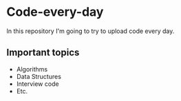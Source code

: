 # Code-every-day

In this repository I'm going to try to upload code every day.
 

## Important topics

- Algorithms 
- Data Structures
- Interview code
- Etc.
